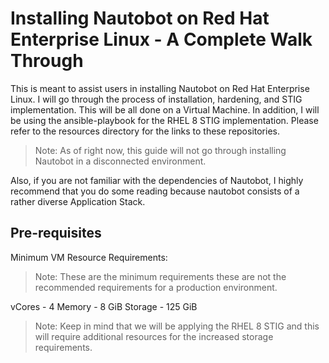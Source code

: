 # Installing Nautobot on Red Hat Enterprise Linux - A Complete Walk Through

This is meant to assist users in installing Nautobot on Red Hat Enterprise Linux. I will go through the process of installation, hardening, and STIG implementation. This will be all done on a Virtual Machine. In addition, I will be using the ansible-playbook for the RHEL 8 STIG implementation. Please refer to the resources directory for the links to these repositories.

>Note: As of right now, this guide will not go through installing Nautobot in a disconnected environment.

Also, if you are not familiar with the dependencies of Nautobot, I highly recommend that you do some reading because nautobot consists of a rather diverse Application Stack.

## Pre-requisites

Minimum VM Resource Requirements:
>Note: These are the minimum requirements these are not the recommended requirements for a production environment.

vCores - 4
Memory - 8 GiB
Storage - 125 GiB

>Note: Keep in mind that we will be applying the RHEL 8 STIG and this will require additional resources for the increased storage requirements.
